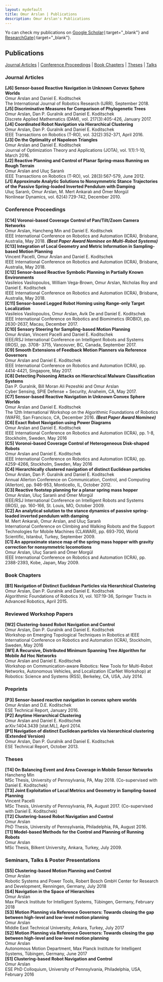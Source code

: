 ```yaml
---
layout: mydefault
title: Omur Arslan | Publications
description: Omur Arslan's Publications
---
```


Yo can check my publications on [Google Scholar](https://scholar.google.de/citations?user=6W1pEn0AAAAJ&hl=en){:target="_blank"} and [ResearchGate](https://www.researchgate.net/profile/Omur_Arslan){:target="_blank"}.

## Publications
[Journal Articles](/publications#journal-articles) | [Conference Proceedings](#publications#conference-proceedings) | [Book Chapters](/publications#book-chapters) | [Theses](/publications#theses) | [Talks](/publications#seminars-talks--poster-presentations)

### Journal Articles

**[J6] Sensor-based Reactive Navigation in Unknown Convex Sphere Worlds** <br/> 
Omur Arslan and Daniel E. Koditschek <br/>
The International Journal of Robotics Research (IJRR), September 2018. <br/>
**[J5] Discriminative Measures for Comparison of Phylogenetic Trees** <br/>
Omur Arslan, Dan P. Guralnik and Daniel E. Koditschek <br/>
Discrete Applied Mathematics (DAM), vol. 217(3):405-426, January 2017. <br/>
**[J4] Coordinated Robot Navigation via Hierarchical Clustering**<br/>
Omur Arslan, Dan P. Guralnik and Daniel E. Koditschek <br/>
IEEE Transactions on Robotics (T-RO), vol. 32(2):352-371, April 2016. <br/>
**[J3] On the Optimality of Napoleon Triangles** <br/>
Omur Arslan and Daniel E. Koditschek <br/>
Journal of Optimization Theory and Applications (JOTA), vol. 1(1):1-10, March 2016. <br/> 
**[J2] Reactive Planning and Control of Planar Spring–mass Running on Rough Terrain** <br/>
Omur Arslan and Uluç Saranlı <br/>
IEEE Transactions on Robotics (T-RO), vol. 28(3):567-579, June 2012. <br/>
**[J1] Approximate Analytic Solutions to Nonsymmetric Stance Trajectories of the Passive Spring-loaded Inverted Pendulum with Damping** <br/>
Uluç Saranlı, Omur Arslan, M. Mert Ankaralı and Ömer Morgül <br/> 
Nonlinear Dynamics, vol. 62(4):729-742, December 2010. 

### Conference Proceedings

**[C14] Voronoi-based Coverage Control of Pan/Tilt/Zoom Camera Networks** <br/> 
Omur Arslan, Hancheng Min and Daniel E. Koditschek </br>
IEEE International Conference on Robotics and Automation (ICRA), Brisbane, Australia, May 2018. **_(Best Paper Award Nominee on Multi-Robot Systems)_** <br/>
**[C13] Integration of Local Geometry and Metric Information in Sampling-based Motion Planning** <br/>
Vincent Pacelli, Omur Arslan and Daniel E. Koditschek <br/>
IEEE International Conference on Robotics and Automation (ICRA), Brisbane, Australia, May 2018. <br/>
**[C12] Sensor-based Reactive Symbolic Planning in Partially Known Environments** <br/>
Vasileios Vasilopoulos, William Vega-Brown, Omur Arslan, Nicholas Roy and Daniel E. Koditschek <br/>
IEEE International Conference on Robotics and Automation (ICRA), Brisbane, Australia, May 2018. <br/>
**[C11] Sensor-based Legged Robot Homing using Range-only Target Localization** <br/>
Vasileios Vasilopoulos, Omur Arslan, Avik De and Daniel E. Koditschek <br/>
IEEE International Conference on Robotics and Biomimetics (ROBIO), pp. 2630-2637, Macau, December 2017. <br/>
**[C10] Sensory Steering for Sampling-based Motion Planning** <br/>
Omur Arslan, Vincent Pacelli and Daniel E. Koditschek <br/>
IEEE/RSJ International Conference on Intelligent Robots and Systems (IROS), pp. 3708- 3715, Vancouver, BC, Canada, September 2017. <br/>
**[C9] Smooth Extensions of Feedback Motion Planners via Reference Governors** <br/>
Omur Arslan and Daniel E. Koditschek <br/>
IEEE International Conference on Robotics and Automation (ICRA), pp. 4414-4421, Singapore, May 2017. <br/>
**[C8] Detecting Poisoning Attacks on Hierarchical Malware Classification Systems** <br/>
Dan P. Guralnik, Bill Moran Ali Pezeshki and Omur Arslan <br/>
Cyber Sensing, SPIE Defense + Security, Anaheim, CA, May 2017. <br/>
**[C7] Sensor-based Reactive Navigation in Unknown Convex Sphere Worlds**<br/> 
Omur Arslan and Daniel E. Koditschek <br/>
The 12th International Workshop on the Algorithmic Foundations of Robotics (WAFR), San Francisco, CA, December 2016. **_(Best Paper Award Nominee)_**<br/>
**[C6] Exact Robot Navigation using Power Diagrams**<br/>
Omur Arslan and Daniel E. Koditschek <br/>
IEEE International Conference on Robotics and Automation (ICRA), pp. 1-8, Stockholm, Sweden, May 2016 <br/>
**[C5] Voronoi-based Coverage Control of Heterogeneous Disk-shaped Robots** <br/> 
Omur Arslan and Daniel E. Koditschek <br/>
IEEE International Conference on Robotics and Automation (ICRA), pp. 4259-4266, Stockholm, Sweden, May 2016 <br/>
**[C4] Hierarchically clustered navigation of distinct Euclidean particles** <br/> 
Omur Arslan, Dan P. Guralnik and Daniel E. Koditschek <br/>
Annual Allerton Conference on Communication, Control, and Computing (Allerton), pp. 946-953, Monticello, IL, October 2012. <br/>
**[C3] Reactive footstep planning for a planar spring mass hopper** <br/>
Omur Arslan, Uluç Saranlı and Ömer Morgül<br/>
IEEE/RSJ International Conference on Intelligent Robots and Systems (IROS), pp. 160-166, St. Louis, MO, October 2009. <br/>
**[C2] An analytical solution to the stance dynamics of passive spring-loaded inverted pendulum with damping** <br/>
M. Mert Ankaralı, Omur Arslan, and Uluç Saranlı <br/>
International Conference on Climbing and Walking Robots and the Support Technologies for Mobile Machines (CLAWAR), pp. 693-700, World Scientific, Istanbul, Turkey, September 2009. <br/>
**[C1] An approximate stance map of the spring mass hopper with gravity correction for nonsymmetric locomotions**<br/>
Omur Arslan, Uluç Saranlı and Ömer Morgül <br/>
IEEE International Conference on Robotics and Automation (ICRA), pp. 2388-2393, Kobe, Japan, May 2009.

### Book Chapters

**[B1] Navigation of Distinct Euclidean Particles via Hierarchical Clustering** <br/>
Omur Arslan, Dan P. Guralnik and Daniel E. Koditschek <br/>
Algorithmic Foundations of Robotics XI, vol. 107:19-36, Springer Tracts in Advanced Robotics, April 2015. 

### Reviewed Workshop Papers

**[W2] Clustering-based Robot Navigation and Control** <br/>
Omur Arslan, Dan P. Guralnik and Daniel E. Koditschek <br/>
Workshop on Emerging Topological Techniques in Robotics at IEEE International Conference on Robotics and Automation (ICRA), Stockholm, Sweden, May 2016 <br/>
**[W1] A Recursive, Distributed Minimum Spanning Tree Algorithm for Mobile Ad Hoc Networks** <br/>
Omur Arslan and Daniel E. Koditschek <br/>
Workshop on Communication-aware Robotics: New Tools for Multi-Robot Networks, Autonomous Vehicles, and Localization (CarNet Workshop) at Robotics: Science and Systems (RSS), Berkeley, CA, USA, July 2014.

### Preprints 

**[P3] Sensor-based reactive navigation in convex sphere worlds** <br/>
Omur Arslan and D.E. Koditschek <br/>
ESE Technical Report, January 2016. <br/>
**[P2] Anytime Hierarchical Clustering** <br/>
Omur Arslan and Daniel E. Koditschek <br/>
arXiv:1404.3439 [stat.ML], April 2014. <br/>
**[P1] Navigation of distinct Euclidean particles via hierarchical clustering (Extended Version)** <br/>
Omur Arslan, Dan P. Guralnik and Daniel E. Koditschek <br/>
ESE Technical Report, October 2013.

### Theses

**[T4] On Balancing Event and Area Coverage in Mobile Sensor Networks** <br/>
Hancheng Min <br/>
MSc Thesis, University of Pennsylvania, PA, May 2018. (Co-supervised with Daniel E. Koditschek) <br/>
**[T3] Joint Exploitation of Local Metrics and Geometry in Sampling-based Planning** <br/>
Vincent Pacelli <br/>
MSc Thesis, University of Pennsylvania, PA, August 2017. (Co-supervised with Daniel E. Koditschek) <br/>
**[T2] Clustering-based Robot Navigation and Control**<br/> 
Omur Arslan <br/>
PhD Thesis, University of Pennsylvania, Philadelphia, PA, August 2016. <br/>
**[T1] Model-based Methods for the Control and Planning of Running Robots**<br/>
Omur Arslan <br/>
MSc Thesis, Bilkent University, Ankara, Turkey, July 2009.

### Seminars, Talks & Poster Presentations

**[S5] Clustering-based Motion Planning and Control** <br/>
Omur Arslan <br/>
Robotic Systems and Power Tools, Robert Bosch GmbH Center for Research and Development, Renningen, Germany, July 2018 <br/>
**[S4] Navigation in the Space of Hierarchies** <br/>
Omur Arslan <br/>
Max Planck Institute for Intelligent Systems, Tübingen, Germany, February 2018 <br/>
**[S3] Motion Planning via Reference Governors: Towards closing the gap between high-level and low-level motion planning** <br/>
Omur Arslan <br/>
Middle East Technical University, Ankara, Turkey, July 2017 <br/>
**[S2] Motion Planning via Reference Governors: Towards closing the gap between high-level and low-level motion planning**<br/> 
Omur Arslan <br/>
Autonomous Motion Department, Max Planck Institute for Intelligent Systems, Tübingen, Germany, June 2017 <br/>
**[S1] Clustering-based Robot Navigation and Control** <br/> 
Omur Arslan <br/>
ESE PhD Colloquium, University of Pennsylvania, Philadelphia, USA, February 2016


